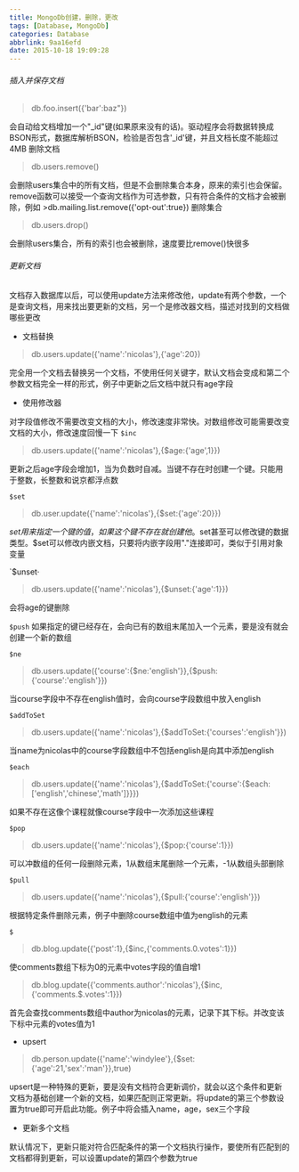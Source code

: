 ```yaml
---
title: MongoDb创建，删除，更改
tags: [Database, MongoDb]
categories: Database
abbrlink: 9aa16efd
date: 2015-10-18 19:09:28
---
```

###### 插入并保存文档
>db.foo.insert({'bar':baz"})

会自动给文档增加一个"_id"键(如果原来没有的话)。驱动程序会将数据转换成BSON形式，数据库解析BSON，检验是否包含'_id'键，并且文档长度不能超过4MB
删除文档
>db.users.remove()

会删除users集合中的所有文档，但是不会删除集合本身，原来的索引也会保留。remove函数可以接受一个查询文档作为可选参数，只有符合条件的文档才会被删除，例如 >db.mailing.list.remove({'opt-out':true})
删除集合
>db.users.drop()

会删除users集合，所有的索引也会被删除，速度要比remove()快很多
###### 更新文档
文档存入数据库以后，可以使用update方法来修改他，update有两个参数，一个是查询文档，用来找出要更新的文档，另一个是修改器文档，描述对找到的文档做哪些更改
<!--more-->

* 文档替换
>db.users.update({'name':'nicolas'},{'age':20})

完全用一个文档去替换另一个文档，不使用任何关键字，默认文档会变成和第二个参数文档完全一样的形式，例子中更新之后文档中就只有age字段

* 使用修改器

对字段值修改不需要改变文档的大小，修改速度非常快。对数组修改可能需要改变文档的大小，修改速度回慢一下
`$inc`
>db.users.update({'name':'nicolas'},{$age:{'age',1}})

更新之后age字段会增加1，当为负数时自减。当键不存在时创建一个键。只能用于整数，长整数和说京都浮点数

`$set`
>db.user.update({'name':'nicolas'},{$set:{'age':20}}) 

$set用来指定一个键的值，如果这个键不存在就创建他。$set甚至可以修改键的数据类型。$set可以修改内嵌文档，只要将内嵌字段用"."连接即可，类似于引用对象变量

`$unset·
>db.users.update({'name':'nicolas'},{$unset:{'age':1}})

会将age的键删除

`$push`
如果指定的键已经存在，会向已有的数组末尾加入一个元素，要是没有就会创建一个新的数组



`$ne`
>db.users.update({'course':{$ne:'english'}},{$push:{'course':'english'}})    

当course字段中不存在english值时，会向course字段数组中放入english

`$addToSet`
>db.users.update({'name':'nicolas'},{$addToSet:{'courses':'english'}})

当name为nicolas中的course字段数组中不包括english是向其中添加english

`$each`
>db.users.update({'name':'nicolas'},{$addToSet:{'course':{$each:['english','chinese','math']}}})    

如果不存在这像个课程就像course字段中一次添加这些课程

`$pop`
>db.users.update({'name':'nicolas'},{$pop:{'course':1}})    

可以冲数组的任何一段删除元素，1从数组末尾删除一个元素，-1从数组头部删除

`$pull`
>db.users.update({'name':'nicolas'},{$pull:{'course':'english'}})	

根据特定条件删除元素，例子中删除course数组中值为english的元素

`$`
>db.blog.update({'post':1},{$inc,{'comments.0.votes':1}})

使comments数组下标为0的元素中votes字段的值自增1
>db.blog.update({'comments.author':'nicolas'},{$inc,{'comments.$.votes':1}})

首先会查找comments数组中author为nicolas的元素，记录下其下标。并改变该下标中元素的votes值为1

* upsert

> db.person.update({'name':'windylee'},{$set:{'age':21,'sex':'man'}},true)

upsert是一种特殊的更新，要是没有文档符合更新调价，就会以这个条件和更新文档为基础创建一个新的文档，如果匹配则正常更新。将update的第三个参数设置为true即可开启此功能。例子中将会插入name，age，sex三个字段

- 更新多个文档

默认情况下，更新只能对符合匹配条件的第一个文档执行操作，要使所有匹配到的文档都得到更新，可以设置update的第四个参数为true


